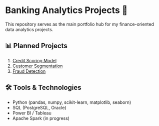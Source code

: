 # Banking Analytics Projects 🚀

This repository serves as the main portfolio hub for my finance-oriented data analytics projects.

## 📊 Planned Projects
1. [Credit Scoring Model](https://github.com/zeynep-nurr/credit-scoring-model)
2. [Customer Segmentation](../customer-segmentation)
3. [Fraud Detection](../fraud-detection)

## 🛠 Tools & Technologies
- Python (pandas, numpy, scikit-learn, matplotlib, seaborn)
- SQL (PostgreSQL, Oracle)
- Power BI / Tableau
- Apache Spark (in progress)
